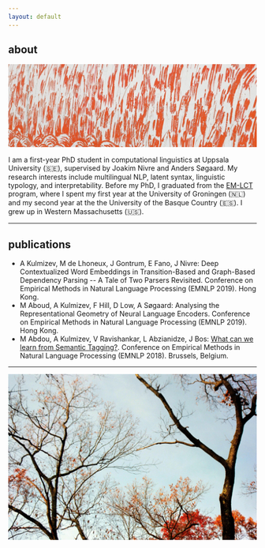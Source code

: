 ```yaml
---
layout: default
---
```


## about

<img class="profile-picture" src="eastside_red.jpg">

I am a first-year PhD student in computational linguistics at Uppsala University (🇸🇪), supervised by Joakim Nivre and Anders Søgaard. My research interests include multilingual NLP, latent syntax, linguistic typology, and interpretability. Before my PhD, I graduated from the [EM-LCT](https://lct-master.org/) program, where I spent my first year at the University of Groningen (🇳🇱) and my second year at the the University of the Basque Country (🇪🇸). I grew up in Western Massachusetts (🇺🇸).

<!-- Hello! I am a computational linguist from Western Massachusetts, USA. I'm currently a first-year PhD student at Uppsala University (🇸🇪), where I focus on multilingual morphosyntatic parsing under the supervision of Joakim Nivre. Before starting my PhD, I graduated from the [EM-LCT](https://lct-master.org/) program, where I spent my first year at the University of Groningen (🇳🇱) and my second year at the the University of the Basque Country (🇪🇸). I wrote my Master's thesis about the utility of multilingual word embeddings in transfer learning, supervised by Eneko Agirre and Gertjan van Noord. -->

<!-- ## research Interests -->

<!-- In general, I am interested in all things concerning cross-lingual, multi-task, and transfer learning - especially when applied to low-resource languages and scenarios. I am also into multilingual word and sentence representations (embeddings, I guess). On occasion, I dabble in computational sociolinguistics.  -->


---

## publications
* A Kulmizev, M de Lhoneux, J Gontrum, E Fano, J Nivre: Deep Contextualized Word Embeddings in Transition-Based and Graph-Based Dependency Parsing -- A Tale of Two Parsers Revisited. Conference on Empirical Methods in Natural Language Processing (EMNLP 2019). Hong Kong.
* M Aboud, A Kulmizev, F Hill, D Low, A Søgaard: Analysing the Representational Geometry of Neural Language Encoders. Conference on Empirical Methods in Natural Language Processing (EMNLP 2019). Hong Kong.
* M Abdou, A Kulmizev, V Ravishankar, L Abzianidze, J Bos: [What can we learn from Semantic Tagging?](https://arxiv.org/pdf/1808.09716.pdf). Conference on Empirical Methods in Natural Language Processing (EMNLP 2018). Brussels, Belgium.
<!-- 2. M Abdou, A Kulmizev, JG i Ametllé: [AffecThor at SemEval-2018 Task 1: A cross-linguistic approach to sentiment intensity quantification in tweets](http://www.aclweb.org/anthology/S18-1032); Proceedings of The 12th International Workshop on Semantic Evaluation (2018) -->
<!-- 3. A Kulmizev, M Abdou, V Ravishankar, M Nissim: [Discriminator at SemEval-2018 Task 10: Minimally Supervised Discrimination](http://www.aclweb.org/anthology/S18-1167); Proceedings of The 12th International Workshop on Semantic Evaluation (2018) -->
<!-- 4. M Abdou, A Kulmizev, V Ravishankar: [MGAD: Multilingual Generation of Analogy Datasets](http://www.akulmizev.com/mgad-multilingual-generation.pdf); Proceedings of Language Resources and Evaluation Conference (LREC) (2018) -->
<!-- 5. A Kulmizev, B Blankers, J Bjerva, M Nissim, G van Noord, B Plank, M Wieling: [The power of character n-grams in native language identification](http://www.aclweb.org/anthology/W17-5043); Proceedings of the 12th Workshop on Innovative Use of NLP for Building Educational Applications (BEA) (2018) -->

---

![fall in wm](fallhome.jpeg)
